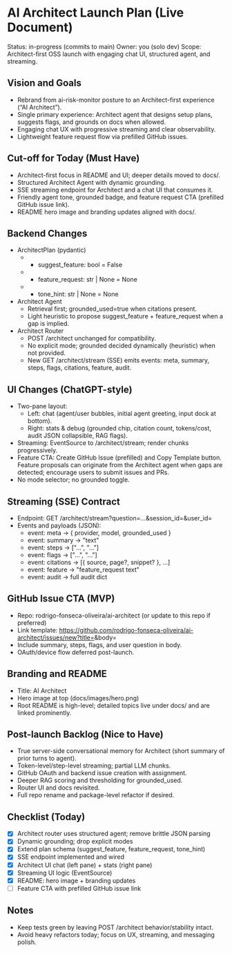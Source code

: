 # AI Architect Launch Plan (Live Document)

Status: in-progress (commits to main)
Owner: you (solo dev)
Scope: Architect-first OSS launch with engaging chat UI, structured agent, and streaming.

## Vision and Goals
- Rebrand from ai-risk-monitor posture to an Architect-first experience (“AI Architect”).
- Single primary experience: Architect agent that designs setup plans, suggests flags, and grounds on docs when allowed.
- Engaging chat UX with progressive streaming and clear observability.
- Lightweight feature request flow via prefilled GitHub issues.

## Cut-off for Today (Must Have)
- Architect-first focus in README and UI; deeper details moved to docs/.
- Structured Architect Agent with dynamic grounding.
- SSE streaming endpoint for Architect and a chat UI that consumes it.
- Friendly agent tone, grounded badge, and feature request CTA (prefilled GitHub issue link).
- README hero image and branding updates aligned with docs/.

## Backend Changes
- ArchitectPlan (pydantic)
  - + suggest_feature: bool = False
  - + feature_request: str | None = None
  - + tone_hint: str | None = None
- Architect Agent
  - Retrieval first; grounded_used=true when citations present.
  - Light heuristic to propose suggest_feature + feature_request when a gap is implied.
- Architect Router
  - POST /architect unchanged for compatibility.
  - No explicit mode; grounded decided dynamically (heuristic) when not provided.
  - New GET /architect/stream (SSE) emits events: meta, summary, steps, flags, citations, feature, audit.

## UI Changes (ChatGPT-style)
- Two-pane layout:
  - Left: chat (agent/user bubbles, initial agent greeting, input dock at bottom).
  - Right: stats & debug (grounded chip, citation count, tokens/cost, audit JSON collapsible, RAG flags).
- Streaming: EventSource to /architect/stream; render chunks progressively.
- Feature CTA: Create GitHub Issue (prefilled) and Copy Template button. Feature proposals can originate from the Architect agent when gaps are detected; encourage users to submit issues and PRs.
- No mode selector; no grounded toggle.

## Streaming (SSE) Contract
- Endpoint: GET /architect/stream?question=...&session_id=&user_id=
- Events and payloads (JSON):
  - event: meta → { provider, model, grounded_used }
  - event: summary → "text"
  - event: steps → ["...", "..."]
  - event: flags → ["...", "..."]
  - event: citations → [{ source, page?, snippet? }, ...]
  - event: feature → "feature_request text"
  - event: audit → full audit dict

## GitHub Issue CTA (MVP)
- Repo: rodrigo-fonseca-oliveira/ai-architect (or update to this repo if preferred)
- Link template: https://github.com/rodrigo-fonseca-oliveira/ai-architect/issues/new?title=<encoded>&body=<encoded>
- Include summary, steps, flags, and user question in body.
- OAuth/device flow deferred post-launch.

## Branding and README
- Title: AI Architect
- Hero image at top (docs/images/hero.png)
- Root README is high-level; detailed topics live under docs/ and are linked prominently.

## Post-launch Backlog (Nice to Have)
- True server-side conversational memory for Architect (short summary of prior turns to agent).
- Token-level/step-level streaming; partial LLM chunks.
- GitHub OAuth and backend issue creation with assignment.
- Deeper RAG scoring and thresholding for grounded_used.
- Router UI and docs revisited.
- Full repo rename and package-level refactor if desired.

## Checklist (Today)
- [x] Architect router uses structured agent; remove brittle JSON parsing
- [x] Dynamic grounding; drop explicit modes
- [x] Extend plan schema (suggest_feature, feature_request, tone_hint)
- [x] SSE endpoint implemented and wired
- [x] Architect UI chat (left pane) + stats (right pane)
- [x] Streaming UI logic (EventSource)
- [x] README: hero image + branding updates
- [ ] Feature CTA with prefilled GitHub issue link

## Notes
- Keep tests green by leaving POST /architect behavior/stability intact.
- Avoid heavy refactors today; focus on UX, streaming, and messaging polish.

